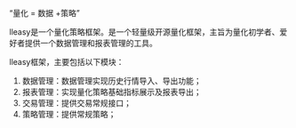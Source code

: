 “量化 = 数据 +策略”

lleasy是一个量化策略框架。是一个轻量级开源量化框架，主旨为量化初学者、爱好者提供一个数据管理和报表管理的工具。  

lleasy框架，主要包括以下模块：
1. 数据管理：数据管理实现历史行情导入、导出功能；
2. 报表管理：实现量化策略基础指标展示及报表导出；
3. 交易管理：提供交易常规接口；
4. 策略管理：提供常规策略；